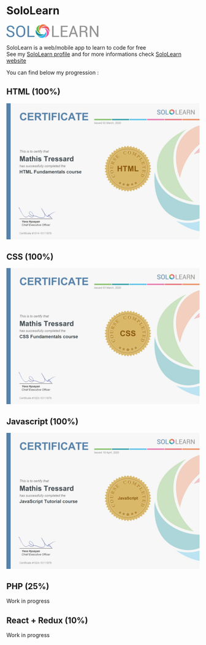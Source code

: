 # SoloLearn

![](sololearn-logo.png)

SoloLearn is a web/mobile app to learn to code for free   
See my [SoloLearn profile](https://www.sololearn.com/Profile/15111879o) and for more informations check [SoloLearn website](https://www.sololearn.com/)

You can find below my progression :

## HTML (100%)

![](html-certificate.jpg)

## CSS (100%)

![](css-certificate.jpg)

## Javascript (100%)

![](javascript-certificate.jpg)

## PHP (25%)

Work in progress

## React + Redux (10%)

Work in progress